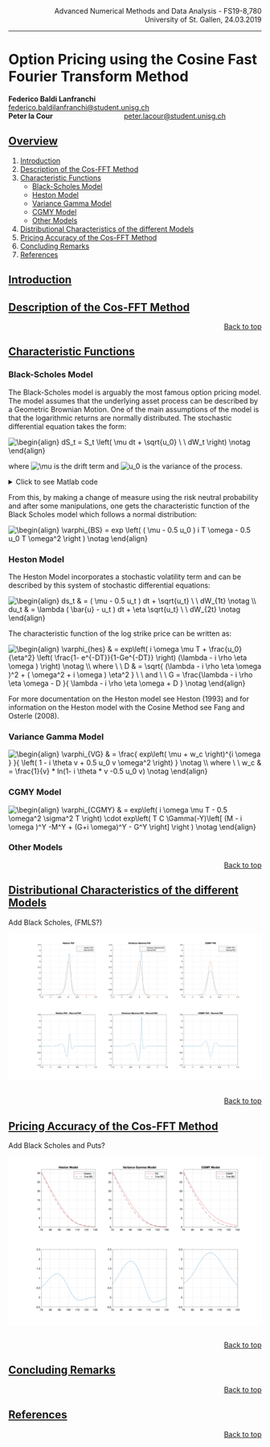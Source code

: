 <div align="right">
Advanced Numerical Methods and Data Analysis - FS19-8,780
<br>
University of St. Gallen, 24.03.2019
<br>
</div>

-------------



# Option Pricing using the Cosine Fast Fourier Transform Method


**Federico Baldi Lanfranchi** &nbsp; &nbsp; &nbsp; &nbsp; &nbsp; &nbsp; &nbsp; federico.baldilanfranchi@student.unisg.ch <br>
**Peter la Cour** &nbsp; &nbsp; &nbsp; &nbsp; &nbsp; &nbsp; &nbsp; &nbsp; &nbsp; &nbsp; &nbsp; &nbsp; &nbsp; &nbsp; &nbsp; &nbsp; &nbsp; &nbsp;peter.lacour@student.unisg.ch

## <div id="0"><a href="#0">Overview</a></div>

1. <a href="#2">Introduction</a>
2. <a href="#A2">Description of the Cos-FFT Method</a>
3. <a href="#B2">Characteristic Functions</a>
   * <a href="#BB1">Black-Scholes Model </a>
	* <a href="#BB2">Heston Model</a>
	* <a href="#BB3">Variance Gamma Model</a>
	* <a href="#BB4">CGMY Model</a>
	* <a href="#BB5">Other Models </a>
4. <a href="#C2">Distributional Characteristics of the different Models</a>
5. <a href="#D2">Pricing Accuracy of the Cos-FFT Method</a>
6. <a href="#E2">Concluding Remarks</a>
7. <a href="#F2"> References </a>


## <div id="2"> <a href="#0">Introduction  </a> </div>








## <div id="A2"> <a href="#0">Description of the Cos-FFT Method</a> </div>


<div align="right"><a href="#0">Back to top</a> </div>

## <div id="B2"> <a href="#0">Characteristic Functions</a> </div>

### <div id="BB1"> Black-Scholes Model </div>

The Black-Scholes model is arguably the most famous option pricing model. The model assumes that the underlying asset process can be described by a Geometric Brownian Motion. One of the main assumptions of the model is that the logarithmic returns are normally distributed. The stochastic differential equation takes the form:

<img src="https://latex.codecogs.com/gif.latex?\inline&space;\begin{align}&space;dS_t&space;=&space;S_t&space;\left(&space;\mu&space;dt&space;&plus;&space;\sqrt{u_0}&space;\&space;\&space;dW_t&space;\right)&space;\notag&space;\end{align}" title="\begin{align} dS_t = S_t \left( \mu dt + \sqrt{u_0} \ \ dW_t \right) \notag \end{align}" />

where <img src="https://latex.codecogs.com/gif.latex?\inline&space;\mu" title="\mu" /> is the drift term and <img src="https://latex.codecogs.com/gif.latex?\inline&space;u_0" title="u_0" /> is the variance of the process.

<details><summary>Click to see Matlab code</summary>
<p>

```Matlab
function phi_bs = bs_char_fn_v1(mu, u_0, a, b, k, T)

%{
 This code computes the Characteristic Function for the Heston Model
 Notation follows Fang and Oosterlee (2008), eq. 32, p. 8

 Authors : Baldi Lanfranchi, Federico
         : La Cour, Peter

 Version : 1.0 (21.03.2019)
         : 2.0 (23.03.2019) Added internal computation of omegas

 phi_hest = heston_char_fn_v2(mu, lambda, u_bar, u_0, eta, rho, a, b, k, T)


 Inputs : mu            - log price drift rate
        : lambda        - speed of mean reversion
        : u_bar         - mean (long run) volatility
        : u_0           - initial volatility
        : eta           - volatility of the volatility (vol of vol)
        : rho           - correlation between Wiener processes (W1 and W2)
        : T             - time to maturity
        : a             - Cosine argument (lower truncation bound) 
        : b             - Cosine argument (upper truncation bound)
        : k             - Vector of N evaluation intervals

Outputs : phi_hest      - characteristic function values [0:N-1] vector

%}


% Vector of N evaluation arguments for the characteristic function
omega   = k .* pi / (b - a);

phi_bs = exp((mu - 0.5 * u_0) * 1i * T .* omega - 0.5 * u_0 * T * omega .^2);


```
</details>
</p>

From this, by making a change of measure using the risk neutral probability and after some manipulations, one gets the characteristic function of the Black Scholes model which follows a normal distribution: 

<img src="https://latex.codecogs.com/gif.latex?\begin{align}&space;\varphi_{BS}&space;=&space;exp&space;\left(&space;(&space;\mu&space;-&space;0.5&space;u_0&space;)&space;i&space;T&space;\omega&space;-&space;0.5&space;u_0&space;T&space;\omega^2&space;\right&space;)&space;\notag&space;\end{align}" title="\begin{align} \varphi_{BS} = exp \left( ( \mu - 0.5 u_0 ) i T \omega - 0.5 u_0 T \omega^2 \right ) \notag \end{align}" />

### <div id="BB2"> Heston Model </div>

The Heston Model incorporates a stochastic volatility term and can be described by this system of stochastic differential equations:

<img src="https://latex.codecogs.com/gif.latex?\inline&space;\begin{align}&space;ds_t&space;&&space;=&space;(&space;\mu&space;-&space;0.5&space;u_t&space;)&space;dt&space;&plus;&space;\sqrt{u_t}&space;\&space;\&space;dW_{1t}&space;\notag&space;\\&space;du_t&space;&&space;=&space;\lambda&space;(&space;\bar{u}&space;-&space;u_t&space;)&space;dt&space;&plus;&space;\eta&space;\sqrt{u_t}&space;\&space;\&space;dW_{2t}&space;\notag&space;\end{align}" title="\begin{align} ds_t & = ( \mu - 0.5 u_t ) dt + \sqrt{u_t} \ \ dW_{1t} \notag \\ du_t & = \lambda ( \bar{u} - u_t ) dt + \eta \sqrt{u_t} \ \ dW_{2t} \notag \end{align}" />

The characteristic function of the log strike price can be written as:

<img src="https://latex.codecogs.com/gif.latex?\begin{align}&space;\varphi_{hes}&space;&&space;=&space;exp\left(&space;i&space;\omega&space;\mu&space;T&space;&plus;&space;\frac{u_0}{\eta^2}&space;\left(&space;\frac{1-&space;e^{-DT}}{1-Ge^{-DT}}&space;\right)&space;(\lambda&space;-&space;i&space;\rho&space;\eta&space;\omega&space;)&space;\right)&space;\notag&space;\\&space;where&space;\&space;\&space;D&space;&&space;=&space;\sqrt{&space;(\lambda&space;-&space;i&space;\rho&space;\eta&space;\omega&space;)^2&space;&plus;&space;(&space;\omega^2&space;&plus;&space;i&space;\omega&space;)&space;\eta^2&space;}&space;\&space;\&space;and&space;\&space;\&space;G&space;=&space;\frac{\lambda&space;-&space;i&space;\rho&space;\eta&space;\omega&space;-&space;D&space;}{&space;\lambda&space;-&space;i&space;\rho&space;\eta&space;\omega&space;&plus;&space;D&space;}&space;\notag&space;\end{align}" title="\begin{align} \varphi_{hes} & = exp\left( i \omega \mu T + \frac{u_0}{\eta^2} \left( \frac{1- e^{-DT}}{1-Ge^{-DT}} \right) (\lambda - i \rho \eta \omega ) \right) \notag \\ where \ \ D & = \sqrt{ (\lambda - i \rho \eta \omega )^2 + ( \omega^2 + i \omega ) \eta^2 } \ \ and \ \ G = \frac{\lambda - i \rho \eta \omega - D }{ \lambda - i \rho \eta \omega + D } \notag \end{align}" />

For more documentation on the Heston model see Heston (1993) and for information on the Heston model with the Cosine Method see Fang and Osterle (2008).

### <div id="BB3"> Variance Gamma Model </div>

<img src="https://latex.codecogs.com/gif.latex?\begin{align}&space;\varphi_{VG}&space;&&space;=&space;\frac{&space;exp\left(&space;\mu&space;&plus;&space;w_c&space;\right)^{i&space;\omega&space;}&space;}{&space;\left(&space;1&space;-&space;i&space;\theta&space;v&space;&plus;&space;0.5&space;u_0&space;v&space;\omega^2&space;\right)&space;}&space;\notag&space;\\&space;where&space;\&space;\&space;w_c&space;&&space;=&space;\frac{1}{v}&space;*&space;ln(1-&space;i&space;\theta&space;*&space;v&space;-0.5&space;u_0&space;v)&space;\notag&space;\end{align}" title="\begin{align} \varphi_{VG} & = \frac{ exp\left( \mu + w_c \right)^{i \omega } }{ \left( 1 - i \theta v + 0.5 u_0 v \omega^2 \right) } \notag \\ where \ \ w_c & = \frac{1}{v} * ln(1- i \theta * v -0.5 u_0 v) \notag \end{align}" />



### <div id="BB4"> CGMY Model </div>

<img src="https://latex.codecogs.com/gif.latex?\begin{align}&space;\varphi_{CGMY}&space;&&space;=&space;exp\left(&space;i&space;\omega&space;\mu&space;T&space;-&space;0.5&space;\omega^2&space;\sigma^2&space;T&space;\right)&space;\cdot&space;exp\left(&space;T&space;C&space;\Gamma(-Y)\left[&space;(M&space;-&space;i&space;\omega&space;)^Y&space;-M^Y&space;&plus;&space;(G&plus;i&space;\omega)^Y&space;-&space;G^Y&space;\right]&space;\right&space;)&space;\notag&space;\end{align}" title="\begin{align} \varphi_{CGMY} & = exp\left( i \omega \mu T - 0.5 \omega^2 \sigma^2 T \right) \cdot exp\left( T C \Gamma(-Y)\left[ (M - i \omega )^Y -M^Y + (G+i \omega)^Y - G^Y \right] \right ) \notag \end{align}" />


### <div id="BB5"> Other Models </div>




<div align="right"><a href="#0">Back to top</a> </div>



## <div id="C2"> <a href="#0">Distributional Characteristics of the different Models</a> </div>

Add Black Scholes, (FMLS?)

<img src="Plots/DistributionPlots.png"
     alt="Call Option Plots"
     style="float: left; margin-right: 10px; padding-bottom: 30px;" />

<div align="right"><a href="#0">Back to top</a> </div>

## <div id="D2"> <a href="#0">Pricing Accuracy of the Cos-FFT Method</a> </div>

Add Black Scholes and Puts?

<img src="Plots/CallPlots.png"
     alt="Call Option Plots"
     style="float: left; margin-right: 10px; padding-bottom: 30px;" />



<div align="right"><a href="#0">Back to top</a> </div>


## <div id="E2"> <a href="#0">Concluding Remarks</a> </div>

<div align="right"><a href="#0">Back to top</a> </div>


## <div id="E2"> <a href="#0">References</a> </div>

<div align="right"><a href="#0">Back to top</a> </div>